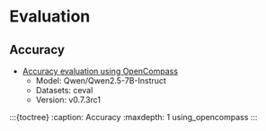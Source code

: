 # Evaluation

## Accuracy 

- [Accuracy evaluation using OpenCompass](https://github.com/vllm-project/vllm-ascend/blob/main/docs/source/developer_guide/evaluation/using_opencompass.md) 
    - Model: Qwen/Qwen2.5-7B-Instruct
    - Datasets: ceval
    - Version: v0.7.3rc1

:::{toctree}
:caption: Accuracy
:maxdepth: 1
using_opencompass
:::